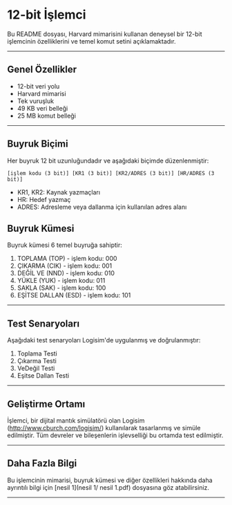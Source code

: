 
# 12-bit İşlemci

Bu README dosyası, Harvard mimarisini kullanan deneysel bir 12-bit işlemcinin özelliklerini ve temel komut setini açıklamaktadır.

---

## Genel Özellikler

* 12-bit veri yolu
* Harvard mimarisi
* Tek vuruşluk 
* 49 KB veri belleği
* 25 MB komut belleği

---

## Buyruk Biçimi

Her buyruk 12 bit uzunluğundadır ve aşağıdaki biçimde düzenlenmiştir:

```[işlem kodu (3 bit)] [KR1 (3 bit)] [KR2/ADRES (3 bit)] [HR/ADRES (3 bit)]```

* KR1, KR2: Kaynak yazmaçları
* HR: Hedef yazmaç
* ADRES: Adresleme veya dallanma için kullanılan adres alanı

## Buyruk Kümesi
Buyruk kümesi 6 temel buyruğa sahiptir:

1. TOPLAMA (TOP) - işlem kodu: 000
2. ÇIKARMA (CIK) - işlem kodu: 001
3. DEĞİL VE (NND) - işlem kodu: 010
4. YÜKLE (YUK) - işlem kodu: 011
5. SAKLA (SAK) - işlem kodu: 100
6. EŞİTSE DALLAN (ESD) - işlem kodu: 101

---

## Test Senaryoları

Aşağıdaki test senaryoları Logisim'de uygulanmış ve doğrulanmıştır:

1. Toplama Testi
2. Çıkarma Testi
3. VeDeğil Testi
4. Eşitse Dallan Testi

---

## Geliştirme Ortamı

İşlemci, bir dijital mantık simülatörü olan Logisim (http://www.cburch.com/logisim/) kullanılarak tasarlanmış ve simüle edilmiştir. Tüm devreler ve bileşenlerin işlevselliği bu ortamda test edilmiştir.

---

## Daha Fazla Bilgi

Bu işlemcinin mimarisi, buyruk kümesi ve diğer özellikleri hakkında daha ayrıntılı bilgi için [nesil 1](nesil 1/ nesil 1.pdf) dosyasına göz atabilirsiniz.

---